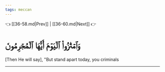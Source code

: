 ```yaml
---
tags: meccan
---
```


👈 [[36-58.md|Prev]] | [[36-60.md|Next]] 👉

# وَٱمۡتَٰزُواْ ٱلۡيَوۡمَ أَيُّهَا ٱلۡمُجۡرِمُونَ

[Then He will say], "But stand apart today, you criminals

---

